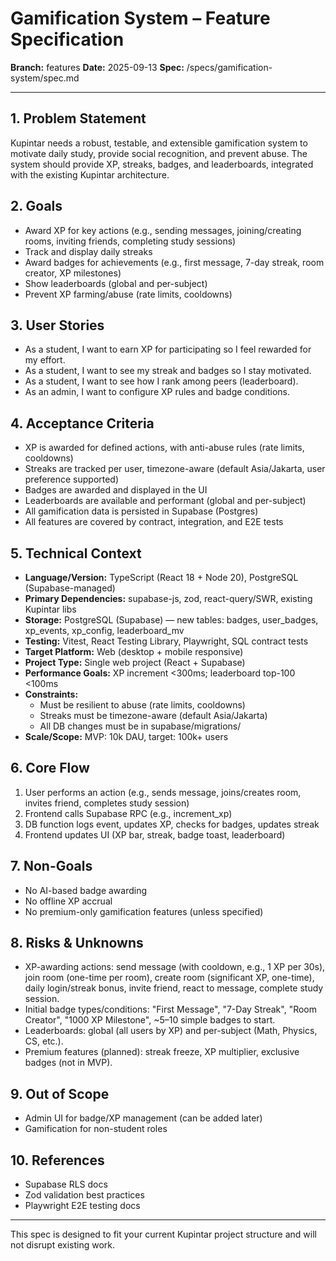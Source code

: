 
# Gamification System – Feature Specification

**Branch:** features
**Date:** 2025-09-13
**Spec:** /specs/gamification-system/spec.md

---


## 1. Problem Statement
Kupintar needs a robust, testable, and extensible gamification system to motivate daily study, provide social recognition, and prevent abuse. The system should provide XP, streaks, badges, and leaderboards, integrated with the existing Kupintar architecture.


## 2. Goals
- Award XP for key actions (e.g., sending messages, joining/creating rooms, inviting friends, completing study sessions)
- Track and display daily streaks
- Award badges for achievements (e.g., first message, 7-day streak, room creator, XP milestones)
- Show leaderboards (global and per-subject)
- Prevent XP farming/abuse (rate limits, cooldowns)


## 3. User Stories
- As a student, I want to earn XP for participating so I feel rewarded for my effort.
- As a student, I want to see my streak and badges so I stay motivated.
- As a student, I want to see how I rank among peers (leaderboard).
- As an admin, I want to configure XP rules and badge conditions.


## 4. Acceptance Criteria
- XP is awarded for defined actions, with anti-abuse rules (rate limits, cooldowns)
- Streaks are tracked per user, timezone-aware (default Asia/Jakarta, user preference supported)
- Badges are awarded and displayed in the UI
- Leaderboards are available and performant (global and per-subject)
- All gamification data is persisted in Supabase (Postgres)
- All features are covered by contract, integration, and E2E tests


## 5. Technical Context
- **Language/Version:** TypeScript (React 18 + Node 20), PostgreSQL (Supabase-managed)
- **Primary Dependencies:** supabase-js, zod, react-query/SWR, existing Kupintar libs
- **Storage:** PostgreSQL (Supabase) — new tables: badges, user_badges, xp_events, xp_config, leaderboard_mv
- **Testing:** Vitest, React Testing Library, Playwright, SQL contract tests
- **Target Platform:** Web (desktop + mobile responsive)
- **Project Type:** Single web project (React + Supabase)
- **Performance Goals:** XP increment <300ms; leaderboard top-100 <100ms
- **Constraints:**
  - Must be resilient to abuse (rate limits, cooldowns)
  - Streaks must be timezone-aware (default Asia/Jakarta)
  - All DB changes must be in supabase/migrations/
- **Scale/Scope:** MVP: 10k DAU, target: 100k+ users


## 6. Core Flow
1. User performs an action (e.g., sends message, joins/creates room, invites friend, completes study session)
2. Frontend calls Supabase RPC (e.g., increment_xp)
3. DB function logs event, updates XP, checks for badges, updates streak
4. Frontend updates UI (XP bar, streak, badge toast, leaderboard)


## 7. Non-Goals
- No AI-based badge awarding
- No offline XP accrual
- No premium-only gamification features (unless specified)


## 8. Risks & Unknowns
- XP-awarding actions: send message (with cooldown, e.g., 1 XP per 30s), join room (one-time per room), create room (significant XP, one-time), daily login/streak bonus, invite friend, react to message, complete study session.
- Initial badge types/conditions: "First Message", "7-Day Streak", "Room Creator", "1000 XP Milestone", ~5–10 simple badges to start.
- Leaderboards: global (all users by XP) and per-subject (Math, Physics, CS, etc.).
- Premium features (planned): streak freeze, XP multiplier, exclusive badges (not in MVP).



## 9. Out of Scope
- Admin UI for badge/XP management (can be added later)
- Gamification for non-student roles


## 10. References
- Supabase RLS docs
- Zod validation best practices
- Playwright E2E testing docs

---

This spec is designed to fit your current Kupintar project structure and will not disrupt existing work.
